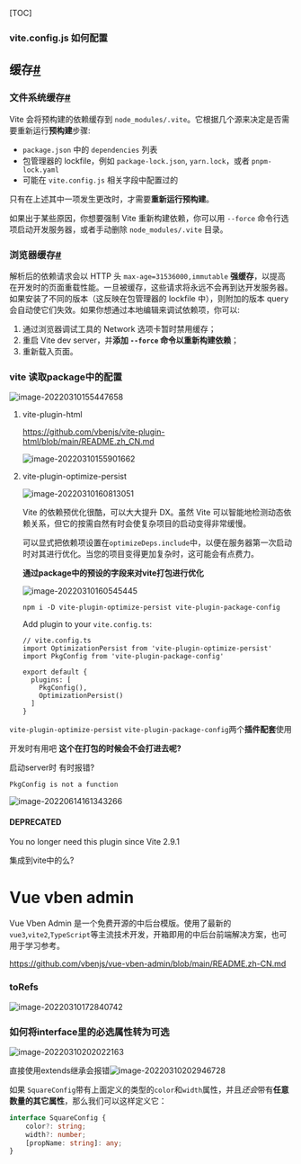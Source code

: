 [TOC]

### vite.config.js 如何配置



## 缓存[#](https://cn.vitejs.dev/guide/dep-pre-bundling.html#caching)

### 文件系统缓存[#](https://cn.vitejs.dev/guide/dep-pre-bundling.html#file-system-cache)

Vite 会将预构建的依赖缓存到 `node_modules/.vite`。它根据几个源来决定是否需要重新运行**预构建**步骤:

- `package.json` 中的 `dependencies` 列表
- 包管理器的 lockfile，例如 `package-lock.json`, `yarn.lock`，或者 `pnpm-lock.yaml`
- 可能在 `vite.config.js` 相关字段中配置过的

只有在上述其中一项发生更改时，才需要**重新运行预构建**。

如果出于某些原因，你想要强制 Vite 重新构建依赖，你可以用 `--force` 命令行选项启动开发服务器，或者手动删除 `node_modules/.vite` 目录。

### 浏览器缓存[#](https://cn.vitejs.dev/guide/dep-pre-bundling.html#browser-cache)

解析后的依赖请求会以 HTTP 头 `max-age=31536000,immutable` **强缓存**，以提高在开发时的页面重载性能。一旦被缓存，这些请求将永远不会再到达开发服务器。如果安装了不同的版本（这反映在包管理器的 lockfile 中），则附加的版本 query 会自动使它们失效。如果你想通过本地编辑来调试依赖项，你可以:

1. 通过浏览器调试工具的 Network 选项卡暂时禁用缓存；
2. 重启 Vite dev server，并**添加 `--force` 命令以重新构建依赖**；
3. 重新载入页面。





### vite 读取package中的配置

![image-20220310155447658](./imgs/image-20220310155447658.png)

1. vite-plugin-html

   https://github.com/vbenjs/vite-plugin-html/blob/main/README.zh_CN.md

   ![image-20220310155901662](./imgs/image-20220310155901662.png)

2. vite-plugin-optimize-persist

   ![image-20220310160813051](./imgs/image-20220310160813051.png)

   Vite 的依赖预优化很酷，可以大大提升 DX。虽然 Vite 可以智能地检测动态依赖关系，但它的按需自然有时会使复杂项目的启动变得非常缓慢。

   可以显式把依赖项设置在`optimizeDeps.include`中，以便在服务器第一次启动时对其进行优化。当您的项目变得更加复杂时，这可能会有点费力。

   **通过package中的预设的字段来对vite打包进行优化**

   ![image-20220310160545445](./imgs/image-20220310160545445.png)

   ```
   npm i -D vite-plugin-optimize-persist vite-plugin-package-config
   ```

   Add plugin to your `vite.config.ts`:

   ```
   // vite.config.ts
   import OptimizationPersist from 'vite-plugin-optimize-persist'
   import PkgConfig from 'vite-plugin-package-config'
   
   export default {
     plugins: [
       PkgConfig(),
       OptimizationPersist()
     ]
   }
   ```

`vite-plugin-optimize-persist` `vite-plugin-package-config`两个**插件配套**使用

开发时有用吧 **这个在打包的时候会不会打进去呢?**



启动server时 有时报错?

`PkgConfig is not a function`

![image-20220614161343266](./imgs/image-20220614161343266.png)



#### DEPRECATED

You no longer need this plugin since Vite 2.9.1

集成到vite中的么?



# Vue vben admin

Vue Vben Admin 是一个免费开源的中后台模版。使用了最新的`vue3`,`vite2`,`TypeScript`等主流技术开发，开箱即用的中后台前端解决方案，也可用于学习参考。

https://github.com/vbenjs/vue-vben-admin/blob/main/README.zh-CN.md



### toRefs

![image-20220310172840742](./imgs/image-20220310172840742.png)



### 如何将interface里的必选属性转为可选

![image-20220310202022163](./imgs/image-20220310202022163.png)

直接使用extends继承会报错![image-20220310202946728](./imgs/image-20220310202946728.png)

如果 `SquareConfig`带有上面定义的类型的`color`和`width`属性，并且*还会*带有**任意数量的其它属性**，那么我们可以这样定义它：

```ts
interface SquareConfig {
    color?: string;
    width?: number;
    [propName: string]: any;
}
```
